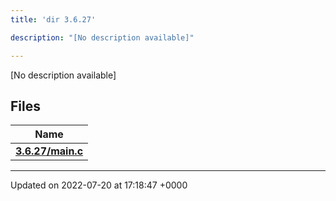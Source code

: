 ```yaml
---
title: 'dir 3.6.27'

description: "[No description available]"

---
```







[No description available]

## Files

| Name           |
| -------------- |
| **[3.6.27/main.c](/documentation/code/files/main_8c/#file-main.c)**  |






-------------------------------

Updated on 2022-07-20 at 17:18:47 +0000
